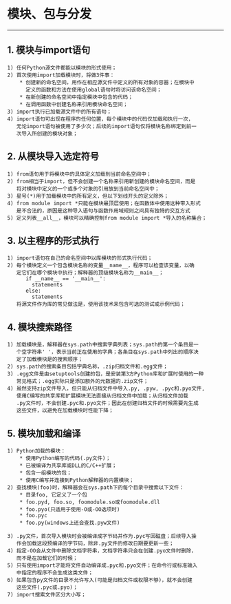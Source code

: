 # **模块、包与分发**
***

## **1. 模块与import语句**
    1) 任何Python源文件都能以模块的形式使用；
    2) 首次使用import加载模块时，将做3件事：
        * 创建新的命名空间，用作在相应源文件中定义的所有对象的容器；在模块中
          定义的函数和方法在使用global语句时将访问该命名空间；
        * 在新创建的命名空间中指定模块中包含的代码；
        * 在调用函数中创建名称来引用模块命名空间；
    3) import执行已加载源文件中的所有语句；
    4) import语句可出现在程序的任何位置，每个模块中的代码仅加载和执行一次，
       无论import语句被使用了多少次；后续的import语句仅将模块名称绑定到前一
       次导入所创建的模块对象；

## **2. 从模块导入选定符号**
    1) from语句用于将模块中的具体定义加载到当前命名空间中；
    2) from相当于import，但不会创建一个名称来引用新创建的模块命名空间，而是
       将对模块中定义的一个或多个对象的引用放到当前命名空间中；
    3) 星号(*)用于加载模块中的所有定义，但以下划线开头的定义除外；
    4) from module import *只能在模块最顶层使用；在函数体中使用这种带入形式
       是不合法的，原因是这种导入语句与函数作用域规则之间具有独特的交互方式
    5) 定义列表__all__，模块可以精确控制from module import *导入的名称集合；

## **3. 以主程序的形式执行**
    1) import语句在自己的命名空间中以库模块的形式执行代码；
    2) 每个模块定义一个包含模块名称的变量__name__，程序可以检查该变量，以确
       定它们在哪个模块中执行；解释器的顶级模块名称为__main__；
          if __name__ == '__main__':
            statements
          else:
            statements
       将源文件作为库的常见做法是，使用该技术来包含可选的测试或示例代码；

## **4. 模块搜索路径**
    1) 加载模块是，解释器在sys.path中搜索字典列表；sys.path的第一个条目是一
       个空字符串' '，表示当前正在使用的字典；各条目在sys.path中列出的顺序决
       定了加载模块是的搜索顺序；
    2) sys.path的搜索条目包括字典名称，.zip归档文件和.egg文件；
    3) .egg文件是由setuptools创建的包，是安装第3方Python库和扩展时使用的一种
       常见格式；.egg实际只是添加额外的元数据的.zip文件；
    4) 虽然支持zip文件导入，但只能从归档文件中导入.py, .pyw, .pyc和.pyo文件,
       使用C编写的共享库和扩展模块无法直接从归档文件中加载；从归档文件加载
       .py文件时，不会创建.pyc和.pyo文件；因此在创建归档文件的时候需要先生成
       这些文件，以避免在加载模块时性能下降；

## **5. 模块加载和编译**
    1) Python加载的模块：
        * 使用Python编写的代码(.py文件)；
        * 已被编译为共享库或DLL的C/C++扩展；
        * 包含一组模块的包；
        * 使用C编写并连接到Python解释器的内置模块；
    2) 查找模块(foo)时，解释器会在sys.path下的每个目录中搜索以下文件：
        * 目录foo, 它定义了一个包
        * foo.pyd, foo.so, foomodule.so或foomodule.dll
        * foo.pyo(只适用于使用-O或-OO选项时)
        * foo.pyc
        * foo.py(windows上还会查找.pyw文件)

    3) .py文件，首次导入模块时会被编译成字节码并作为.pyc写回磁盘；后续导入操
       作会加载这段预编译的字节码，除非.py文件的修改日期要更新一些；
    4) 指定-OO会从文件中删除文档字符串，文档字符串只会在创建.pyo文件时删除，
       而不是在加载它们的时候；
    5) 只有使用import才能将文件自动编译成.pyc和.pyo文件；在命令行或标准输入
       中指定的程序不会生成这类文件；
    6) 如果包含py文件的目录不允许写入(可能是归档文件或权限不够)，就不会创建
       这些文件(.pyc或.pyo)；
    7) import搜索文件区分大小写；
